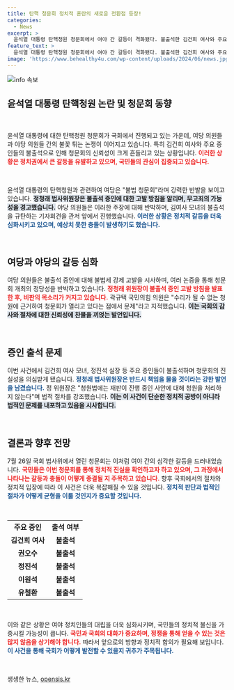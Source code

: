 ```yaml
---
title: 탄핵 청문회 정치적 혼란의 새로운 전환점 등장!
categories:
  - News
excerpt: >
  윤석열 대통령 탄핵청원 청문회에서 여야 간 갈등이 격화됐다. 불출석한 김건희 여사와 주요 증인들, 그리고 이를 둘러싼 법사위원장과 여당 의원들의 날카로운 논쟁이 이어지며 긴장이 고조되고 있다. 않은 자의 책임을 묻겠다는 정청래 법사위원장과 이를 반박하는 여당의 저항이 부각된 가운데, 야당은 대통령 관저 앞에서 규탄 기자회견을 열며 경찰과 충돌하기도 했다.
feature_text: >
  윤석열 대통령 탄핵청원 청문회에서 여야 간 갈등이 격화됐다. 불출석한 김건희 여사와 주요 증인들, 그리고 이를 둘러싼 법사위원장과 여당 의원들의 날카로운 논쟁이 이어지며 긴장이 고조되고 있다. 않은 자의 책임을 묻겠다는 정청래 법사위원장과 이를 반박하는 여당의 저항이 부각된 가운데, 야당은 대통령 관저 앞에서 규탄 기자회견을 열며 경찰과 충돌하기도 했다.
image: 'https://www.behealthy4u.com/wp-content/uploads/2024/06/news.jpg'
---
```


<p><img src="https://www.behealthy4u.com/wp-content/uploads/2024/06/news.jpg" alt="info 속보" /></p>

<h2 data-ke-size="size26">윤석열 대통령 탄핵청원 논란 및 청문회 동향</h2>

<p data-ke-size="size16">&nbsp;</p>  

<p>윤석열 대통령에 대한 탄핵청원 청문회가 국회에서 진행되고 있는 가운데, 여당 의원들과 야당 의원들 간의 불꽃 튀는 논쟁이 이어지고 있습니다. 특히 김건희 여사와 주요 증인들의 불출석으로 인해 청문회의 신뢰성이 크게 흔들리고 있는 상황입니다. <b><span style="color: #ee2323;">이러한 상황은 정치권에서 큰 갈등을 유발하고 있으며, 국민들의 관심이 집중되고 있습니다.</span></b>  </p>

<p data-ke-size="size16">&nbsp;</p>  

<p>윤석열 대통령의 탄핵청원과 관련하여 여당은 "불법 청문회"라며 강력한 반발을 보이고 있습니다. <b><span style="background-color: #21538527;">정청래 법사위원장은 불출석 증인에 대한 고발 방침을 알리며, 무고죄의 가능성을 경고했습니다.</span></b> 야당 의원들은 이러한 주장에 대해 반박하며, 김여사 모녀의 불출석을 규탄하는 기자회견을 관저 앞에서 진행했습니다. <b><span style="color: #1a5490;">이러한 상황은 정치적 갈등을 더욱 심화시키고 있으며, 예상치 못한 충돌이 발생하기도 했습니다.</span></b>  </p>

<p data-ke-size="size16">&nbsp;</p>  

<h2>여당과 야당의 갈등 심화</h2>

<p>여당 의원들은 불출석 증인에 대해 불법세 강제 고발을 시사하며, 여러 논증을 통해 청문회 개최의 정당성을 반박하고 있습니다. <b><span style="color: #ee2323;">정청래 위원장이 불출석 증인 고발 방침을 발표한 후, 비판의 목소리가 커지고 있습니다.</span></b> 곽규택 국민의힘 의원은 "수리가 될 수 없는 청원에 근거하여 청문회가 열리고 있다는 점에서 문제"라고 지적했습니다. <b><span style="background-color: #21538527;">이는 국회의 감사와 절차에 대한 신뢰성에 찬물을 끼얹는 발언입니다.</span></b>  </p>

<p data-ke-size="size16">&nbsp;</p>  

<h2>증인 출석 문제</h2>

<p>이번 사건에서 김건희 여사 모녀, 정진석 실장 등 주요 증인들이 불출석하며 청문회의 진실성을 의심받게 됐습니다. <b><span style="color: #1a5490;">정청래 법사위원장은 반드시 책임을 물을 것이라는 강한 발언을 남겼습니다.</span></b> 정 위원장은 "청원법에는 재판이 진행 중인 사안에 대해 청원을 처리하지 않는다"며 법적 절차를 강조했습니다. <b><span style="background-color: #21538527;">이는 이 사건이 단순한 정치적 공방이 아니라 법적인 문제를 내포하고 있음을 시사합니다.</span></b>  </p>

<p data-ke-size="size16">&nbsp;</p>  

<h2>결론과 향후 전망</h2>

<p>7월 26일 국회 법사위에서 열린 청문회는 이처럼 여야 간의 심각한 갈등을 드러내었습니다. <b><span style="color: #ee2323;">국민들은 이번 청문회를 통해 정치적 진실을 확인하고자 하고 있으며, 그 과정에서 나타나는 갈등과 충돌이 어떻게 종결될 지 주목하고 있습니다.</span></b> 향후 국회에서의 절차와 정치적 입장에 따라 이 사건은 더욱 복잡해질 수 있을 것입니다. <b><span style="color: #1a5490;">정치적 판단과 법적인 절차가 어떻게 균형을 이룰 것인지가 중요할 것입니다.</span></b>  </p>

<p data-ke-size="size16">&nbsp;</p>  

<table>
  <tr>
    <td style="text-align: center; height: 17px;"><b>주요 증인</b></td>
    <td style="text-align: center; height: 17px;"><b>출석 여부</b></td>
  </tr>
  <tr>
    <td style="text-align: center; height: 17px;"><b>김건희 여사</b></td>
    <td style="text-align: center; height: 17px;"><b>불출석</b></td>
  </tr>
  <tr>
    <td style="text-align: center; height: 17px;"><b>권오수</b></td>
    <td style="text-align: center; height: 17px;"><b>불출석</b></td>
  </tr>
  <tr>
    <td style="text-align: center; height: 17px;"><b>정진석</b></td>
    <td style="text-align: center; height: 17px;"><b>불출석</b></td>
  </tr>
  <tr>
    <td style="text-align: center; height: 17px;"><b>이원석</b></td>
    <td style="text-align: center; height: 17px;"><b>불출석</b></td>
  </tr>
  <tr>
    <td style="text-align: center; height: 17px;"><b>유철환</b></td>
    <td style="text-align: center; height: 17px;"><b>불출석</b></td>
  </tr>
</table>

<p data-ke-size="size16">&nbsp;</p>  

<p>이와 같은 상황은 여야 정치인들의 대립을 더욱 심화시키며, 국민들의 정치적 불신을 가중시킬 가능성이 큽니다. <b><span style="color: #ee2323;">국민과 국회의 대화가 중요하며, 정쟁을 통해 얻을 수 있는 것은 많지 않음을 상기해야 합니다.</span></b> 따라서 앞으로의 방향과 정치적 합의가 필요해 보입니다. <b><span style="color: #1a5490;">이 사건을 통해 국회가 어떻게 발전할 수 있을지 귀추가 주목됩니다.</span></b>  </p>

<p data-ke-size="size16">&nbsp;</p>
생생한 뉴스, <a href="https://opensis.kr" rel="dofollow">opensis.kr</a>


